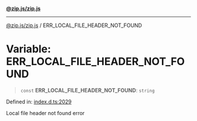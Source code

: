 [**@zip.js/zip.js**](../README.md)

***

[@zip.js/zip.js](../globals.md) / ERR\_LOCAL\_FILE\_HEADER\_NOT\_FOUND

# Variable: ERR\_LOCAL\_FILE\_HEADER\_NOT\_FOUND

> `const` **ERR\_LOCAL\_FILE\_HEADER\_NOT\_FOUND**: `string`

Defined in: [index.d.ts:2029](https://github.com/gildas-lormeau/zip.js/blob/6e0fd98b749fcfd4608f898ad72964d533d72ffa/index.d.ts#L2029)

Local file header not found error
